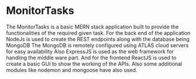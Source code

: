 # MonitorTasks
The MonitorTasks is a basic MERN stack application built to provide the functionalities of the required given task.
For the back end of the application NodeJs is used to create the REST endpoints along with the database being MongoDB 
The MongoDB is remotely configured using ATLAS cloud servers for easy availability
Also ExpressJS is used as the web framework for handling the middle ware part.
And for the frontend ReactJS is used to create a basic GUI to show the working of the APIs.
Also some additional modules like nodemon and mongoose have also used.

